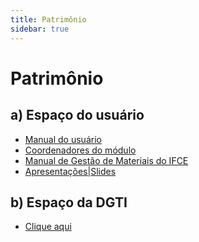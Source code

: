 ```yaml
---
title: Patrimônio
sidebar: true
---
```


# Patrimônio

## a) Espaço do usuário

* [Manual do usuário](/guides/suap/models/suap_patrimonio_manual_do_usuario.html)
* [Coordenadores do módulo](coordenadoresmodulo)
* [Manual de Gestão de Materiais do IFCE]()
* [Apresentações|Slides]()

## b) Espaço da DGTI

* [Clique aqui]()

